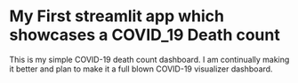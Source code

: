 # My First streamlit app which showcases a COVID_19 Death count

This is my simple COVID-19 death count dashboard. I am continually making it better and plan to make it a full blown COVID-19 visualizer dashboard.
